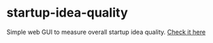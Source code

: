 # startup-idea-quality
 Simple web GUI to measure overall startup idea quality.
 [Check it here](https://latenight01.github.io/startup-idea-quality/)
